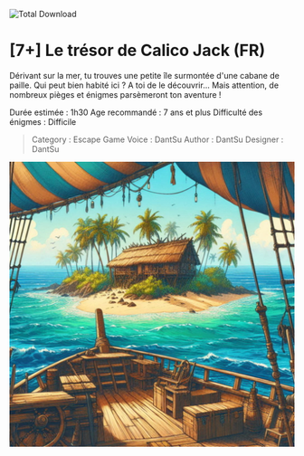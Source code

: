 ![Total Download](https://img.shields.io/github/downloads/telmi-store/le-tresor-de-calico-jack/total.svg)

# [7+] Le trésor de Calico Jack (FR)

Dérivant sur la mer, tu trouves une petite île surmontée d'une cabane de paille. Qui peut bien habité ici ? A toi de le découvrir... Mais attention, de nombreux pièges et énigmes parsèmeront ton aventure !

Durée estimée : 1h30
Age recommandé : 7 ans et plus
Difficulté des énigmes : Difficile

> Category : Escape Game
> Voice : DantSu
> Author : DantSu
> Designer : DantSu

![Cover de Le trésor de Calico Jack](https://raw.githubusercontent.com/telmi-store/le-tresor-de-calico-jack/main/cover.png)